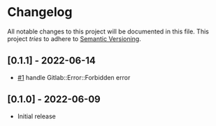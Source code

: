 # Changelog

All notable changes to this project will be documented in this file.
This project *tries* to adhere to [Semantic Versioning](http://semver.org/).

## [0.1.1] - 2022-06-14
- [#1](https://github.com/boltops-tools/terraspace_ci_gitlab/pull/1) handle Gitlab::Error::Forbidden error

## [0.1.0] - 2022-06-09

- Initial release
